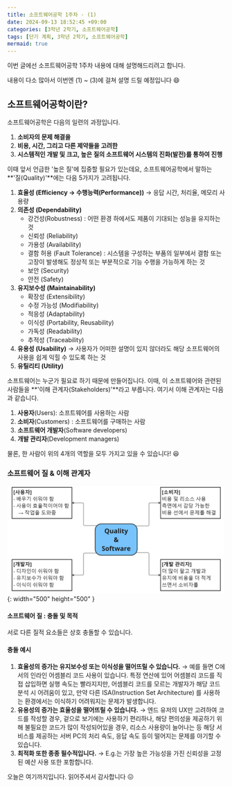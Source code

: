 ```yaml
---
title: 소프트웨어공학 1주차 - (1)
date: 2024-09-13 18:52:45 +09:00
categories: [3학년 2학기, 소프트웨어공학]
tags: [단기 계획, 3학년 2학기, 소프트웨어공학]
mermaid: true
---
```


이번 글에선 소프트웨어공학 1주차 내용에 대해 설명해드리려고 합니다.

내용이 다소 많아서 이번엔 (1) ~ (3)에 걸쳐 설명 드릴 예정입니다 😄

## **소프트웨어공학이란?**

소프트웨어공학은 다음의 일련의 과정입니다.

1. **소비자의 문제 해결을**
2. **비용, 시간, 그리고 다른 제약들을 고려한**
3. **시스템적인 개발 및 크고, 높은 질의 소프트웨어 시스템의 진화(발전)를 통하여 진행**

이때 앞서 언급한 '높은 질'에 집중할 필요가 있는데요, 소프트웨어공학에서 말하는 **'질(Quality)'**에는 다음 5가지가 고려됩니다.

1. **효율성 (Efficiency → 수행능력(Performance))**
   → 응답 시간, 처리율, 메모리 사용량
2. **의존성 (Dependability)**
   - 강건성(Robustness) : 어떤 환경 하에서도 제품이 기대되는 성능을 유지하는 것
   - 신뢰성 (Reliability)
   - 가용성 (Availability)
   - 결함 허용 (Fault Tolerance) : 시스템을 구성하는 부품의 일부에서 결함 또는 고장이 발생해도 정상적 또는 부분적으로 기능 수행을 가능하게 하는 것
   - 보안 (Security)
   - 안전 (Safety)
3. **유지보수성 (Maintainability)**
   - 확장성 (Extensibility)
   - 수정 가능성 (Modifiability)
   - 적응성 (Adaptability)
   - 이식성 (Portability, Reusability)
   - 가독성 (Readability)
   - 추적성 (Traceability)
4. **유용성 (Usability)**
   → 사용자가 어떠한 설명이 있지 않더라도 해당 소프트웨어의 사용을 쉽게 익힐 수 있도록 하는 것
5. **유틸리티 (Utility)**

소프트웨어는 누군가 필요로 하기 때문에 만들어집니다. 이때, 이 소프트웨어와 관련된 사람들을 **'이해 관계자(Stakeholders)'**라고 부릅니다. 여기서 이해 관계자는 다음과 같습니다.

1. **사용자**(Users): 소프트웨어를 사용하는 사람
2. **소비자**(Customers) : 소프트웨어를 구매하는 사람
3. **소프트웨어 개발자**(Software developers)
4. **개발 관리자**(Development managers)

물론, 한 사람이 위의 4개의 역할을 모두 가지고 있을 수 있습니다! 😆

### **소프트웨어 질 & 이해 관계자**

![Desktop View](/assets/img/software-engineering/software-quality-stakeholder.jpg){: width="500" height="500" }

#### **소프트웨어 질 : 충돌 및 목적**

서로 다른 질적 요소들은 상호 충돌할 수 있습니다.

#### **충돌 예시**

1. **효율성의 증가는 유지보수성 또는 이식성을 떨어뜨릴 수 있습니다.**
   → 예를 들면 C에서의 인라인 어셈블리 코드 사용이 있습니다. 특정 연산에 있어 어셈블리 코드를 직접 삽입하면 실행 속도는
   빨라지지만, 어셈블리 코드를 모르는 개발자가 해당 코드 분석 시 어려움이 있고, 만약 다른 ISA(Instruction Set Architecture)
   를 사용하는 환경에서는 이식하기 어려워지는 문제가 발생합니다.
2. **유용성의 증가는 효율성을 떨어뜨릴 수 있습니다.**
   → 엔드 유저의 UX만 고려하여 코드를 작성할 경우, 겉으로 보기에는 사용하기 편리하나, 해당 편의성을 제공하기 위해 불필요한
   코드가 많이 작성되어있을 경우, 리소스 사용량이 늘어나는 등 해당 서비스를 제공하는 서버 PC의 처리 속도, 응답 속도 등이 떨어지는
   문제를 야기할 수 있습니다.
3. **최적화 또한 종종 필수적입니다.**
   → E.g.는 가장 높은 가능성을 가진 신뢰성을 고정된 예산 사용 또한 포함합니다.

오늘은 여기까지입니다. 읽어주셔서 감사합니다 😖
